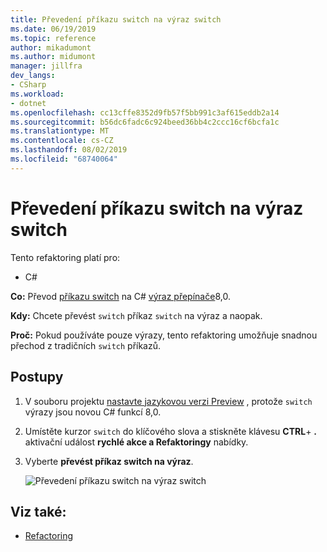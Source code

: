 ```yaml
---
title: Převedení příkazu switch na výraz switch
ms.date: 06/19/2019
ms.topic: reference
author: mikadumont
ms.author: midumont
manager: jillfra
dev_langs:
- CSharp
ms.workload:
- dotnet
ms.openlocfilehash: cc13cffe8352d9fb57f5bb991c3af615eddb2a14
ms.sourcegitcommit: b56dc6fadc6c924beed36bb4c2ccc16cf6bcfa1c
ms.translationtype: MT
ms.contentlocale: cs-CZ
ms.lasthandoff: 08/02/2019
ms.locfileid: "68740064"
---
```

# <a name="convert-switch-statement-to-switch-expression"></a>Převedení příkazu switch na výraz switch

Tento refaktoring platí pro:

- C#

**Co:** Převod [příkazu switch](/dotnet/csharp/language-reference/keywords/switch) na C# [výraz přepínače](/dotnet/csharp/whats-new/csharp-8#switch-expressions)8,0.

**Kdy:** Chcete převést `switch` příkaz `switch` na výraz a naopak. 

**Proč:** Pokud používáte pouze výrazy, tento refaktoring umožňuje snadnou přechod z tradičních `switch` příkazů.

## <a name="how-to"></a>Postupy

1. V souboru projektu [nastavte jazykovou verzi Preview](/dotnet/csharp/language-reference/configure-language-version#edit-the-project-file) , protože `switch` výrazy jsou novou C# funkcí 8,0.
2. Umístěte kurzor `switch` do klíčového slova a stiskněte klávesu **CTRL**+ **.** aktivační událost **rychlé akce a Refaktoringy** nabídky.
3. Vyberte **převést příkaz switch na výraz**.

   ![Převedení příkazu switch na výraz switch](media/convert-switch-statement-to-switch-expression.png) 

## <a name="see-also"></a>Viz také:

- [Refactoring](../refactoring-in-visual-studio.md)
